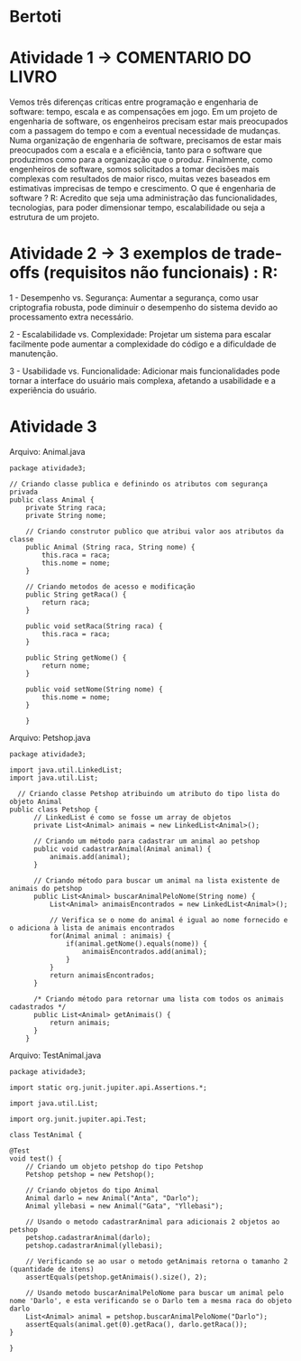 # Bertoti
# Atividade 1 -> COMENTARIO DO LIVRO

Vemos três diferenças críticas entre programação e engenharia de software: tempo, escala e as compensações em jogo. Em um projeto de engenharia de software, os engenheiros precisam estar mais preocupados com a passagem do tempo e com a eventual necessidade de mudanças. Numa organização de engenharia de software, precisamos de estar mais preocupados com a escala e a eficiência, tanto para o software que produzimos como para a organização que o produz. Finalmente, como engenheiros de software, somos solicitados a tomar decisões mais complexas com resultados de maior risco, muitas vezes baseados em estimativas imprecisas de tempo e crescimento. O que é engenharia de software ? R: Acredito que seja uma administração das funcionalidades, tecnologias, para poder dimensionar tempo, escalabilidade ou seja a estrutura de um projeto.

# Atividade 2 -> 3 exemplos de trade-offs (requisitos não funcionais) : R:

1 - Desempenho vs. Segurança: Aumentar a segurança, como usar criptografia robusta, pode diminuir o desempenho do sistema devido ao processamento extra necessário.

2 - Escalabilidade vs. Complexidade: Projetar um sistema para escalar facilmente pode aumentar a complexidade do código e a dificuldade de manutenção.

3 - Usabilidade vs. Funcionalidade: Adicionar mais funcionalidades pode tornar a interface do usuário mais complexa, afetando a usabilidade e a experiência do usuário.

# Atividade 3

Arquivo: Animal.java

 	package atividade3;

	// Criando classe publica e definindo os atributos com segurança privada
	public class Animal {
		private String raca;
		private String nome;
		
		// Criando construtor publico que atribui valor aos atributos da classe
		public Animal (String raca, String nome) {
			this.raca = raca;
			this.nome = nome;
		}
	
		// Criando metodos de acesso e modificação
		public String getRaca() {
			return raca;
		}
	
		public void setRaca(String raca) {
			this.raca = raca;
		}
	
		public String getNome() {
			return nome;
		}
	
		public void setNome(String nome) {
			this.nome = nome;
		}
			
		}

Arquivo: Petshop.java

  	package atividade3;
  
  	import java.util.LinkedList;
  	import java.util.List;
  
      // Criando classe Petshop atribuindo um atributo do tipo lista do objeto Animal
  	public class Petshop {
	      // LinkedList é como se fosse um array de objetos
	      private List<Animal> animais = new LinkedList<Animal>();
	      
	      // Criando um método para cadastrar um animal ao petshop
	      public void cadastrarAnimal(Animal animal) {
	          animais.add(animal);
	      }
	      
	      // Criando método para buscar um animal na lista existente de animais do petshop
	      public List<Animal> buscarAnimalPeloNome(String nome) {
	          List<Animal> animaisEncontrados = new LinkedList<Animal>();
	          
	          // Verifica se o nome do animal é igual ao nome fornecido e o adiciona à lista de animais encontrados
	          for(Animal animal : animais) {
	              if(animal.getNome().equals(nome)) {
	                  animaisEncontrados.add(animal);
	              }
	          }
	          return animaisEncontrados;
	      }
	      
	      /* Criando método para retornar uma lista com todos os animais cadastrados */
	      public List<Animal> getAnimais() {
	          return animais;
	      }
	    }
  
  Arquivo: TestAnimal.java

	package atividade3;

	import static org.junit.jupiter.api.Assertions.*;

	import java.util.List;

	import org.junit.jupiter.api.Test;

	class TestAnimal {

	@Test
	void test() {
		// Criando um objeto petshop do tipo Petshop
		Petshop petshop = new Petshop();
		
		// Criando objetos do tipo Animal
		Animal darlo = new Animal("Anta", "Darlo");
		Animal yllebasi = new Animal("Gata", "Yllebasi");
		
		// Usando o metodo cadastrarAnimal para adicionais 2 objetos ao petshop
		petshop.cadastrarAnimal(darlo);
		petshop.cadastrarAnimal(yllebasi);
		
		// Verificando se ao usar o metodo getAnimais retorna o tamanho 2 (quantidade de itens)
		assertEquals(petshop.getAnimais().size(), 2);
		
		// Usando metodo buscarAnimalPeloNome para buscar um animal pelo nome 'Darlo', e esta verificando se o Darlo tem a mesma raca do objeto darlo
		List<Animal> animal = petshop.buscarAnimalPeloNome("Darlo");
		assertEquals(animal.get(0).getRaca(), darlo.getRaca());
	}

	}	
